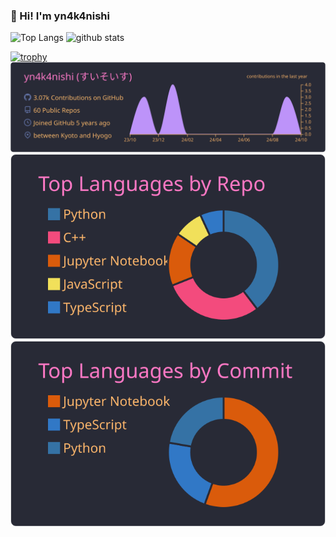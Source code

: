### 👋 Hi! I'm yn4k4nishi

<p align="left"> 
  <img alt="Top Langs" height="150px" src="https://github-readme-stats.vercel.app/api/top-langs/?username=yn4k4nishi&layout=compact&count_private=true&show_icons=true&show_icons=true&theme=onedark" />
  <img alt="github stats" height="150px" src="https://github-readme-stats.vercel.app/api?username=yn4k4nishi&count_private=true&show_icons=true&show_icons=true&theme=onedark" />
</p>

[![trophy](https://github-profile-trophy.vercel.app/?username=yn4k4nishi&theme=gruvbox)](https://github.com/ryo-ma/github-profile-trophy)
[![](https://raw.githubusercontent.com/yn4k4nishi/yn4k4nishi/master/profile-summary-card-output/dracula/0-profile-details.svg)](https://github.com/vn7n24fzkq/github-profile-summary-cards)
[![](https://raw.githubusercontent.com/yn4k4nishi/yn4k4nishi/master/profile-summary-card-output/dracula/1-repos-per-language.svg)](https://github.com/vn7n24fzkq/github-profile-summary-cards)
[![](https://raw.githubusercontent.com/yn4k4nishi/yn4k4nishi/master/profile-summary-card-output/dracula/2-most-commit-language.svg)](https://github.com/vn7n24fzkq/github-profile-summary-cards)

